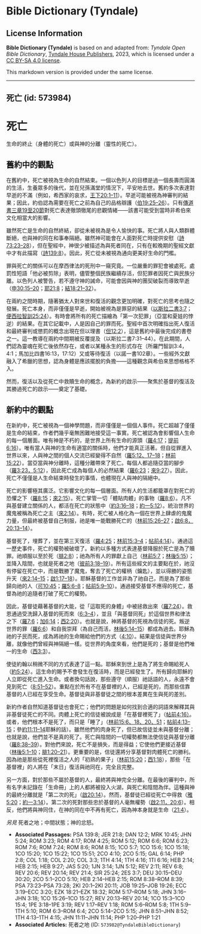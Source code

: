 # Bible Dictionary (Tyndale)

## License Information

**Bible Dictionary (Tyndale)** is based on and adapted from: _Tyndale Open Bible Dictionary_, [Tyndale House Publishers](https://tyndaleopenresources.com/), 2023, which is licensed under a [CC BY-SA 4.0 license](https://creativecommons.org/licenses/by-sa/4.0/legalcode.en).

This markdown version is provided under the same license.



--------------------------------

## 死亡 (id: 573984)

死亡
==

生命的終止（身體的死亡）或與神的分離（靈性的死亡）。

舊約中的觀點
------

在舊約中，死亡被視為生命的自然結束。一個以色列人的目標是過一個長壽而圓滿的生活，生養眾多的後代，並在兒孫滿堂的情況下，平安地去世。舊約多次表達對早逝的不滿（例如，希西家的哀求，[王下20:1–11](https://ref.ly/2Kgs20:1-2Kgs20:11)）。早逝可能被視為神審判的結果；因此，約伯認為需要在死亡之前為自己的品格辯護（[伯19:25–26](https://ref.ly/Job19:25-Job19:26)）。只有[傳道書三章19至20節](https://ref.ly/Eccl3:19-Eccl3:20)對死亡表達徹頭徹尾的悲觀情緒——該書可能受到當時非希伯來文化相當大的影響。

雖然死亡是生命的自然終結，卻從未被視為是令人愉快的事。死亡將人與人類群體斷絕，也與神的同在和事奉隔絕。雖然神可能會在人面對死亡時提供安慰（[詩73:23–28](https://ref.ly/Ps73:23-Ps73:28)），但在聖經中，神很少被描述為與死者同在，只有在較晚期的聖經文獻中才有此描寫（[詩139:8](https://ref.ly/Ps139:8)）。因此，死亡從未被視為通向更美好生命的門檻。

罪與死亡的關係可以在摩西律法的死刑中一窺究竟。一位嚴重的罪犯會被處死。處罰性短語「他必被剪除」表明，儘管整個民族繼續存活，但犯罪者因死亡與民族分離。以色列人被警告，若不遵守神的誡命，可能會因與神的團契破裂而導致早逝（[申30:15–20](https://ref.ly/Deut30:15-Deut30:20)；[耶21:8](https://ref.ly/Jer21:8)；[結18:21–32](https://ref.ly/Ezek18:21-Ezek18:32)）。

在兩約之間時期，隨著猶太人對來世和復活的觀念更加明確，對死亡的思考也隨之發展。死亡本身，而非僅僅是早逝，開始被視為是罪惡的結果（[以斯拉二書3:7](https://ref.ly/2Esd3:7)；[便西拉智訓25:24](https://ref.ly/Sir25:24)）。有時會將所有的死亡描繪為「第一次犯罪」（亞當和夏娃的悖逆）的結果。在其它記載中，人是因自己的罪而死。聖經中首次明確指出死人復活和最終審判或懲罰的概念出現在但以理書（[但12:2](https://ref.ly/Dan12:2)），這是舊約中最後完成的書卷之一。這一教導在兩約中間期被反覆提及（以斯拉二書7:31–44）。在此期間，人們認為靈魂在死亡後依然存在，或者以某種永生的形式存在（所羅門智訓3:4，4:1；馬加比四書16:13，17:12）又或等待復活（以諾一書102章）。一些經外文獻融入了希臘的思想，認為身體是應該擺脫的負擔——這種觀念與希伯來思想格格不入。

然而，復活以及從死亡中救贖生命的概念，為新約的啟示——聚焦於基督的復活及其勝過死亡的啟示——奠定了基礎。

新約中的觀點
------

在新約中，死亡被視為一個神學問題，而非僅僅是一個個人事件。死亡超越了僅僅是生命的結束，作者們幾乎毫無困難地接受這一事實。死亡被認為會影響個人生命的每一個層面。唯有神是不朽的，是世界上所有生命的源頭（[羅4:17](https://ref.ly/Rom4:17)；[提前6:16](https://ref.ly/1Tim6:16)）。唯有當人與神的生命有適當的關係時，他們才能真正活著。但自從罪進入世界以來，人與神之間的個人交流已經變得不自然（[羅5:12、17–18](https://ref.ly/Rom5:12,Rom5:17-Rom5:18)；[林前15:22](https://ref.ly/1Cor15:22)）。當亞當與神分離時，這種分離帶來了死亡。每個人都追隨亞當的腳步（[羅3:23，](https://ref.ly/Rom3:23)[5:12](https://ref.ly/Rom5:12)），因此死亡成為每個人的必然結果（[羅6:23](https://ref.ly/Rom6:23)；[來9:27](https://ref.ly/Heb9:27)）。因此，死亡不僅僅是人生命結束時發生的事情，也體現在人與神的隔絕中。

死亡的影響極其廣泛。它影響文化的每一個層面。所有人的生活都籠罩在對死亡的恐懼之下（[羅8:15](https://ref.ly/Rom8:15)；[來2:15](https://ref.ly/Heb2:15)）。死亡掌管一切「體貼肉體」的事物（[羅8:6](https://ref.ly/Rom8:6)）。凡不與基督建立關係的人，都活在死亡的狀態中（[約3:16–18](https://ref.ly/John3:16-John3:18)；[約一5:12](https://ref.ly/1John5:12)）。統治世界的魔鬼被稱為死亡之主（[來2:14](https://ref.ly/Heb2:14)）。有時，死亡被人格化為一個在世界上肆虐的鬼魔力量，但最終被基督自己制服，祂是唯一能戰勝死亡的（[林前15:26–27](https://ref.ly/1Cor15:26-1Cor15:27)；[啟6:8，](https://ref.ly/Rev6:8)[20:13–14](https://ref.ly/Rev20:13-Rev20:14)）。

基督死了，埋葬了，並在第三天復活（[羅4:25](https://ref.ly/Rom4:25)；[林前15:3–4](https://ref.ly/1Cor15:3-1Cor15:4)；[帖前4:14](https://ref.ly/1Thess4:14)）。通過這一歷史事件，死亡的權勢被破壞了。新約以多種方式表達基督降服於死亡是為了贖罪。祂順服以至於死（[腓2:8](https://ref.ly/Phil2:8)）；祂為所有人的罪獻上自己（[林前5:7](https://ref.ly/1Cor5:7)；[林後5:15](https://ref.ly/2Cor5:15)）；並降入陰間，也就是死者之地（[彼前3:18–19](https://ref.ly/1Pet3:18-1Pet3:19)）。所有這些經文的主要點在於，祂沒有停留在死亡中，而是戰勝了魔鬼，奪去了死亡的權柄（鑰匙），並以得勝的姿態升天（[來2:14–15](https://ref.ly/Heb2:14-Heb2:15)；[啟1:17–18](https://ref.ly/Rev1:17-Rev1:18)）。耶穌基督的工作並非為了祂自己，而是為了那些歸向祂的人（[可10:45](https://ref.ly/Mark10:45)；[羅5:6–8](https://ref.ly/Rom5:6-Rom5:8)；[帖前5:9–10](https://ref.ly/1Thess5:9-1Thess5:10)）。通過接受基督不應得的死亡，基督為祂的追隨者打破了死亡的權勢。

因此，基督徒藉著基督的大能，從「這取死的身體」中被拯救出來（[羅7:24](https://ref.ly/Rom7:24)）。救恩通過受洗歸入基督的死而來（[6:3–4](https://ref.ly/Rom6:3-Rom6:4)），並且「與基督同死」於這個世界和律法之下（[羅7:6](https://ref.ly/Rom7:6)；[加6:14](https://ref.ly/Gal6:14)；[西2:20](https://ref.ly/Col2:20)）。也就是說，神將基督的死視為信徒的死。叛逆世界的罪（[羅6:6](https://ref.ly/Rom6:6)）和自我崇拜（為自己而活，[林後5:14–15](https://ref.ly/2Cor5:14-2Cor5:15)）都成為過去。耶穌為祂的子民而死，成為將祂的生命賜給他們的方式（[4:10](https://ref.ly/2Cor4:10)）。結果是信徒與世界分離，就像他們曾經與神隔絕一樣。從世界的角度來看，他們是死的；基督是他們唯一的生命（[西3:3](https://ref.ly/Col3:3)）。

使徒約翰以稍微不同的方式表達了這一點。耶穌來到世上是為了將生命賜給死人（[約5:24](https://ref.ly/John5:24)）。這生命的賜予不會發生在復活時，而是已經發生了。所有歸向耶穌的人立即從死亡進入生命。或者換句話說，那些遵守（順服）祂話語的人，永遠不會見到死亡（[8:51–52](https://ref.ly/John8:51-John8:52)）。重點在於所有不在基督裡的人，已經是死的，而那些信靠基督的人已經在享受生命。基督徒與非基督徒之間的根本差異在生與死的差別。

新約作者自然知道基督徒也會死亡；他們的問題是如何找到合適的詞語來解釋其與非基督徒死亡的不同。肉體上死亡的信徒被說成是「在基督裡死了」（[帖前4:16）](https://ref.ly/1Thess4:16)。或者，他們根本不是死了，而只是「睡了」（[林前15:6、18、20、51](https://ref.ly/1Cor15:6,1Cor15:18,1Cor15:20,1Cor15:51)；[帖前4:13–15](https://ref.ly/1Thess4:13-1Thess4:15)；參[約11:11–14](https://ref.ly/John11:11-John11:14)耶穌的話）。雖然他們的肉身死了，但已故信徒並未與基督分離；也就是說，他們並不是真的死了。死亡與陰間的一切權勢都無法使信徒與基督分離（[羅8:38–39](https://ref.ly/Rom8:38-Rom8:39)）。對他們來說，死亡不是損失，而是得益；它使他們更接近基督（[林後5:1–10](https://ref.ly/2Cor5:1-2Cor5:10)；[腓1:20–21](https://ref.ly/Phil1:20-Phil1:21)）。更重要的是，信徒還將分享基督對肉體死亡的勝利。因為祂是那些從死裡復活之人的「初熟的果子」（[林前15:20](https://ref.ly/1Cor15:20)；[西1:18](https://ref.ly/Col1:18)），那些「在基督裡」的人將在「末日」復活與祂同在，完全且完整。

另一方面，對於那些不屬於基督的人，最終將與神完全分離。在最後的審判中，所有名字未記錄在「生命冊」上的人都將被投入火湖，與死亡和陰間為伴。這種與神的最終分離就是「第二次的死」（[啟20:14](https://ref.ly/Rev20:14)）。然而，基督徒已經從死亡中得救（[雅5:20](https://ref.ly/Jas5:20)；[約一3:14](https://ref.ly/1John3:14)）。第二次的死對那些忠於基督的人毫無權勢（[啟2:11，](https://ref.ly/Rev2:11)[20:6](https://ref.ly/Rev20:6)）。相反，他們將與神同住，在神的同在中不再有死亡，因為神本身就是生命（[21:4](https://ref.ly/Rev21:4)）。

*另見* 死者之地；中間狀態；神的忿怒。

* **Associated Passages:** PSA 139:8; JER 21:8; DAN 12:2; MRK 10:45; JHN 5:24; ROM 3:23; ROM 4:17; ROM 4:25; ROM 5:12; ROM 6:6; ROM 6:23; ROM 7:6; ROM 7:24; ROM 8:6; ROM 8:15; 1CO 5:7; 1CO 15:6; 1CO 15:18; 1CO 15:20; 1CO 15:22; 1CO 15:51; 2CO 4:10; 2CO 5:15; GAL 6:14; PHP 2:8; COL 1:18; COL 2:20; COL 3:3; 1TH 4:14; 1TH 4:16; 1TI 6:16; HEB 2:14; HEB 2:15; HEB 9:27; JAS 5:20; 1JN 3:14; 1JN 5:12; REV 2:11; REV 6:8; REV 20:6; REV 20:14; REV 21:4; SIR 25:24; 2ES 3:7; DEU 30:15–DEU 30:20; 2CO 5:1–2CO 5:10; HEB 2:14–HEB 2:15; ROM 8:38–ROM 8:39; PSA 73:23–PSA 73:28; 2KI 20:1–2KI 20:11; JOB 19:25–JOB 19:26; ECC 3:19–ECC 3:20; EZK 18:21–EZK 18:32; ROM 5:17–ROM 5:18; JHN 3:16–JHN 3:18; 1CO 15:26–1CO 15:27; REV 20:13–REV 20:14; 1CO 15:3–1CO 15:4; 1PE 3:18–1PE 3:19; REV 1:17–REV 1:18; ROM 5:6–ROM 5:8; 1TH 5:9–1TH 5:10; ROM 6:3–ROM 6:4; 2CO 5:14–2CO 5:15; JHN 8:51–JHN 8:52; 1TH 4:13–1TH 4:15; JHN 11:11–JHN 11:14; PHP 1:20–PHP 1:21
* **Associated Articles:** 死者之地 (ID: `573982@TyndaleBibleDictionary`)

